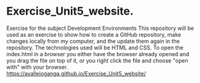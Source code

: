 # Exercise_Unit5_website.
Exercise for the subject Development Environments
This repository will be used as an exercise to show how to create a GitHub repository, make changes locally from my computer, and the update them again in the repository.
The technologies used will be HTML and CSS.
To open the index.html in a browser you either have the browser already opened and you drag the file on top of it, or you right click the file and choose "open with" with your browser.
https://avallejoganga.github.io/Exercise_Unit5_website/
